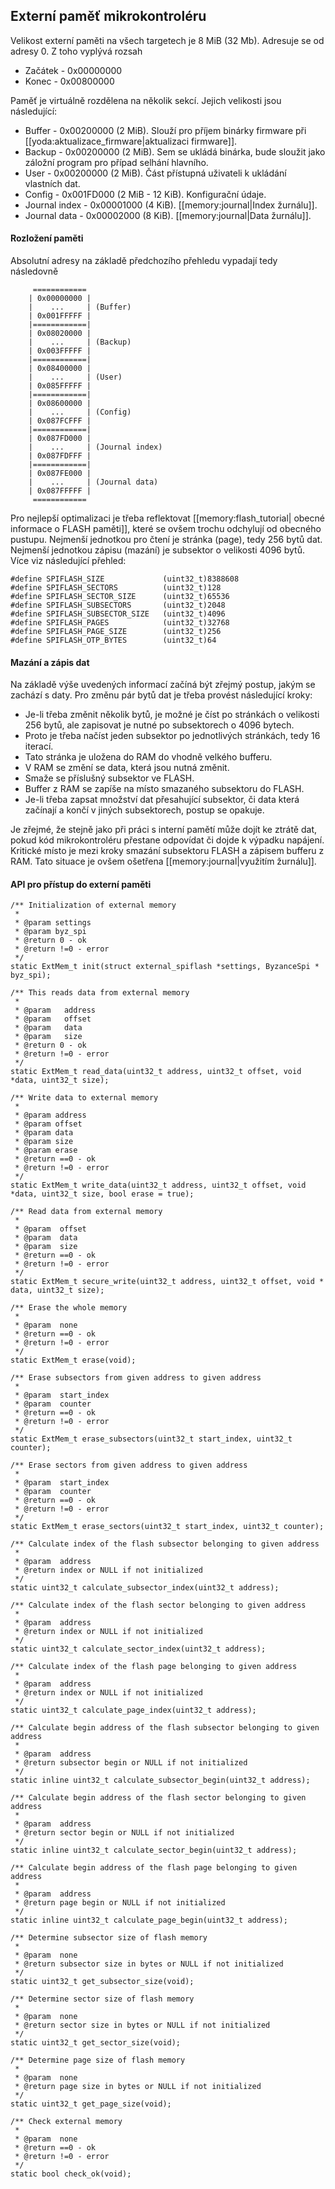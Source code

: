 ## Externí paměť mikrokontroléru

Velikost externí paměti na všech targetech je 8 MiB (32 Mb). Adresuje se od adresy 0. Z toho vyplývá rozsah

  * Začátek - 0x00000000
  * Konec - 0x00800000

Paměť je virtuálně rozdělena na několik sekcí. Jejich velikosti jsou následující:
  * Buffer - 0x00200000 (2 MiB). Slouží pro příjem binárky firmware při [[yoda:aktualizace_firmware|aktualizaci firmware]].
  * Backup - 0x00200000 (2 MiB). Sem se ukládá binárka, bude sloužit jako záložní program pro případ selhání hlavního.
  * User   - 0x00200000 (2 MiB). Část přístupná uživateli k ukládání vlastních dat.
  * Config - 0x001FD000 (2 MiB - 12 KiB). Konfigurační údaje.
  * Journal index - 0x00001000 (4 KiB). [[memory:journal|Index žurnálu]].
  * Journal data  - 0x00002000 (8 KiB). [[memory:journal|Data žurnálu]].

#### Rozložení paměti 

Absolutní adresy na základě předchozího přehledu vypadají tedy následovně

```
     ============
    | 0x00000000 |
    |    ...     | (Buffer)
    | 0x001FFFFF |
    |============|
    | 0x08020000 |
    |    ...     | (Backup)
    | 0x003FFFFF |
    |============|
    | 0x08400000 |
    |    ...     | (User)
    | 0x085FFFFF |
    |============|
    | 0x08600000 |
    |    ...     | (Config)
    | 0x087FCFFF |
    |============|
    | 0x087FD000 |
    |    ...     | (Journal index)
    | 0x087FDFFF |
    |============|
    | 0x087FE000 |
    |    ...     | (Journal data)
    | 0x087FFFFF |
     ============
```

Pro nejlepší optimalizaci je třeba reflektovat [[memory:flash_tutorial| obecné informace o FLASH paměti]], které se ovšem trochu odchylují od obecného pustupu. Nejmenší jednotkou pro čtení je stránka (page), tedy 256 bytů dat. Nejmenší jednotkou zápisu (mazání) je subsektor o velikosti 4096 bytů. Více viz následující přehled:

```
#define SPIFLASH_SIZE             (uint32_t)8388608
#define SPIFLASH_SECTORS          (uint32_t)128
#define SPIFLASH_SECTOR_SIZE      (uint32_t)65536
#define SPIFLASH_SUBSECTORS       (uint32_t)2048
#define SPIFLASH_SUBSECTOR_SIZE   (uint32_t)4096
#define SPIFLASH_PAGES            (uint32_t)32768
#define SPIFLASH_PAGE_SIZE        (uint32_t)256
#define SPIFLASH_OTP_BYTES        (uint32_t)64
```

#### Mazání a zápis dat

Na základě výše uvedených informací začíná být zřejmý postup, jakým se zachází s daty. Pro změnu pár bytů dat je třeba provést následující kroky:
  * Je-li třeba změnit několik bytů, je možné je číst po stránkách o velikosti 256 bytů, ale zapisovat je nutné po subsektorech o 4096 bytech.
  * Proto je třeba načíst jeden subsektor po jednotlivých stránkách, tedy 16 iterací.
  * Tato stránka je uložena do RAM do vhodně velkého bufferu.
  * V RAM se změní se data, která jsou nutná změnit.
  * Smaže se příslušný subsektor ve FLASH.
  * Buffer z RAM se zapíše na místo smazaného subsektoru do FLASH.
  * Je-li třeba zapsat množství dat přesahující subsektor, či data která začínají a končí v jiných subsektorech, postup se opakuje.

Je zřejmé, že stejně jako při práci s interní pamětí může dojít ke ztrátě dat, pokud kód mikrokontroléru přestane odpovídat či dojde k výpadku napájení. Kritické místo je mezi kroky smazání subsektoru FLASH a zápisem bufferu z RAM. Tato situace je ovšem ošetřena [[memory:journal|využitím žurnálu]].

#### API pro přístup do externí paměti

```
/** Initialization of external memory
 *
 * @param settings
 * @param byz_spi
 * @return 0 - ok
 * @return !=0 - error
 */
static ExtMem_t init(struct external_spiflash *settings, ByzanceSpi * byz_spi);

/** This reads data from external memory
 *
 * @param	address
 * @param	offset
 * @param	data
 * @param	size
 * @return 0 - ok
 * @return !=0 - error
 */
static ExtMem_t read_data(uint32_t address, uint32_t offset, void *data, uint32_t size);

/** Write data to external memory
 *
 * @param address
 * @param offset
 * @param data
 * @param size
 * @param erase
 * @return ==0 - ok
 * @return !=0 - error
 */
static ExtMem_t write_data(uint32_t address, uint32_t offset, void *data, uint32_t size, bool erase = true);

/** Read data from external memory
 *
 * @param  offset
 * @param  data
 * @param  size
 * @return ==0 - ok
 * @return !=0 - error
 */
static ExtMem_t secure_write(uint32_t address, uint32_t offset, void * data, uint32_t size);

/** Erase the whole memory
 *
 * @param  none
 * @return ==0 - ok
 * @return !=0 - error
 */
static ExtMem_t erase(void);

/** Erase subsectors from given address to given address
 *
 * @param  start_index
 * @param  counter
 * @return ==0 - ok
 * @return !=0 - error
 */
static ExtMem_t erase_subsectors(uint32_t start_index, uint32_t counter);

/** Erase sectors from given address to given address
 *
 * @param  start_index
 * @param  counter
 * @return ==0 - ok
 * @return !=0 - error
 */
static ExtMem_t erase_sectors(uint32_t start_index, uint32_t counter);

/** Calculate index of the flash subsector belonging to given address
 *
 * @param  address
 * @return index or NULL if not initialized
 */
static uint32_t calculate_subsector_index(uint32_t address);

/** Calculate index of the flash sector belonging to given address
 *
 * @param  address
 * @return index or NULL if not initialized
 */
static uint32_t calculate_sector_index(uint32_t address);

/** Calculate index of the flash page belonging to given address
 *
 * @param  address
 * @return index or NULL if not initialized
 */
static uint32_t calculate_page_index(uint32_t address);

/** Calculate begin address of the flash subsector belonging to given address
 *
 * @param  address
 * @return subsector begin or NULL if not initialized
 */
static inline uint32_t calculate_subsector_begin(uint32_t address);

/** Calculate begin address of the flash sector belonging to given address
 *
 * @param  address
 * @return sector begin or NULL if not initialized
 */
static inline uint32_t calculate_sector_begin(uint32_t address);

/** Calculate begin address of the flash page belonging to given address
 *
 * @param  address
 * @return page begin or NULL if not initialized
 */
static inline uint32_t calculate_page_begin(uint32_t address);

/** Determine subsector size of flash memory
 *
 * @param  none
 * @return subsector size in bytes or NULL if not initialized
 */
static uint32_t get_subsector_size(void);

/** Determine sector size of flash memory
 *
 * @param  none
 * @return sector size in bytes or NULL if not initialized
 */
static uint32_t get_sector_size(void);

/** Determine page size of flash memory
 *
 * @param  none
 * @return page size in bytes or NULL if not initialized
 */
static uint32_t get_page_size(void);

/** Check external memory
 *
 * @param  none
 * @return ==0 - ok
 * @return !=0 - error
 */
static bool check_ok(void);
```

